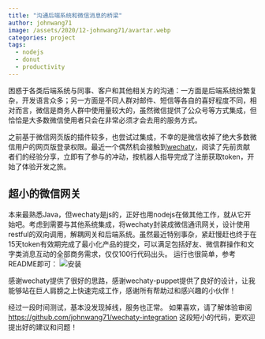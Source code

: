 ```yaml
---
title: "沟通后端系统和微信消息的桥梁"
author: johnwang71
image: /assets/2020/12-johnwang71/avartar.webp
categories: project
tags:
  - nodejs
  - donut
  - productivity
---
```


困惑于各类后端系统与同事、客户和其他相关方的沟通：一方面是后端系统纷繁复杂，开发语言众多；另一方面是不同人群对邮件、短信等各自的喜好程度不同，相对而言，微信是商务人群中使用量较大的，虽然微信提供了公众号等方式集成，但恰恰是大多数微信使用者只会在非常必须才会去用的服务方式。

之前基于微信网页版的插件较多，也尝试过集成，不幸的是微信收掉了绝大多数微信用户的网页版登录权限。最近一个偶然机会接触到[wechaty](https://github.com/wechaty)，阅读了先前贡献者们的经验分享，立即有了参与的冲动，按机器人指导完成了注册获取token，开始了体验开发之旅。

## 超小的微信网关

本来最熟悉Java，但wechaty是js的，正好也用nodejs在做其他工作，就从它开始吧。考虑到需要与其他系统集成，将wechaty封装成微信通讯网关，设计使用restful的双向调用，解耦网关和后端系统。虽然最近特别事杂，紧赶慢赶也终于在15天token有效期完成了最小化产品的提交，可以满足包括好友、微信群操作和文字类消息互动的全部商务需求，仅仅100行代码出头。
运行也很简单，参考README即可：
![安装](/assets/2020/12-johnwang71/wechaty-integration.webp)

感谢wechaty提供了很好的思路，感谢wechaty-puppet提供了良好的设计，让我能够站在巨人肩膀之上快速完成工作，感谢所有帮助过和感兴趣的小伙伴！

经过一段时间测试，基本没发现掉线，服务也正常。
如果喜欢，请了解体验审阅 <https://github.com/johnwang71/wechaty-integration> 这段短小的代码，更欢迎提出好的建议和问题！
